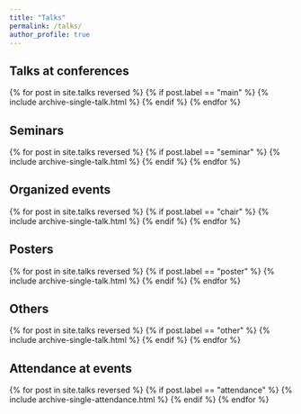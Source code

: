```yaml
---
title: "Talks"
permalink: /talks/
author_profile: true
---
```


Talks at conferences
-----

{% for post in site.talks reversed %}
  {% if post.label == "main" %}
    {% include archive-single-talk.html %}
  {% endif %}
{% endfor %}

Seminars
-----

{% for post in site.talks reversed %}
  {% if post.label == "seminar" %}
    {% include archive-single-talk.html %}
  {% endif %}
{% endfor %}

Organized events
-----

{% for post in site.talks reversed %}
  {% if post.label == "chair" %}
    {% include archive-single-talk.html %}
  {% endif %}
{% endfor %}

Posters
-----

{% for post in site.talks reversed %}
  {% if post.label == "poster" %}
    {% include archive-single-talk.html %}
  {% endif %}
{% endfor %}

Others
-----

{% for post in site.talks reversed %}
  {% if post.label == "other" %}
    {% include archive-single-talk.html %}
  {% endif %}
{% endfor %}

Attendance at events
-----

{% for post in site.talks reversed %}
  {% if post.label == "attendance" %}
    {% include archive-single-attendance.html %}
  {% endif %}
{% endfor %}


